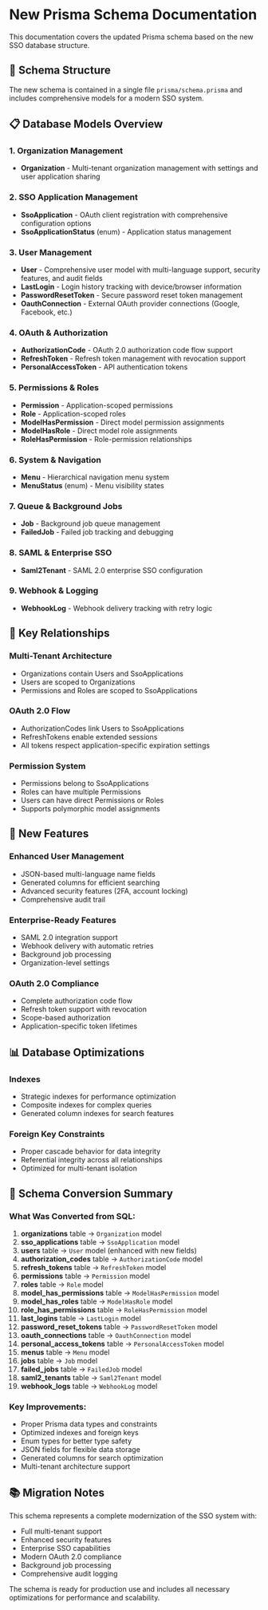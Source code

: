 # New Prisma Schema Documentation

This documentation covers the updated Prisma schema based on the new SSO database structure.

## 📁 Schema Structure

The new schema is contained in a single file `prisma/schema.prisma` and includes comprehensive models for a modern SSO system.

## 📋 Database Models Overview

### 1. Organization Management

- **Organization** - Multi-tenant organization management with settings and user application sharing

### 2. SSO Application Management

- **SsoApplication** - OAuth client registration with comprehensive configuration options
- **SsoApplicationStatus** (enum) - Application status management

### 3. User Management

- **User** - Comprehensive user model with multi-language support, security features, and audit fields
- **LastLogin** - Login history tracking with device/browser information
- **PasswordResetToken** - Secure password reset token management
- **OauthConnection** - External OAuth provider connections (Google, Facebook, etc.)

### 4. OAuth & Authorization

- **AuthorizationCode** - OAuth 2.0 authorization code flow support
- **RefreshToken** - Refresh token management with revocation support
- **PersonalAccessToken** - API authentication tokens

### 5. Permissions & Roles

- **Permission** - Application-scoped permissions
- **Role** - Application-scoped roles
- **ModelHasPermission** - Direct model permission assignments
- **ModelHasRole** - Direct model role assignments
- **RoleHasPermission** - Role-permission relationships

### 6. System & Navigation

- **Menu** - Hierarchical navigation menu system
- **MenuStatus** (enum) - Menu visibility states

### 7. Queue & Background Jobs

- **Job** - Background job queue management
- **FailedJob** - Failed job tracking and debugging

### 8. SAML & Enterprise SSO

- **Saml2Tenant** - SAML 2.0 enterprise SSO configuration

### 9. Webhook & Logging

- **WebhookLog** - Webhook delivery tracking with retry logic

## 🔗 Key Relationships

### Multi-Tenant Architecture

- Organizations contain Users and SsoApplications
- Users are scoped to Organizations
- Permissions and Roles are scoped to SsoApplications

### OAuth 2.0 Flow

- AuthorizationCodes link Users to SsoApplications
- RefreshTokens enable extended sessions
- All tokens respect application-specific expiration settings

### Permission System

- Permissions belong to SsoApplications
- Roles can have multiple Permissions
- Users can have direct Permissions or Roles
- Supports polymorphic model assignments

## 🚀 New Features

### Enhanced User Management

- JSON-based multi-language name fields
- Generated columns for efficient searching
- Advanced security features (2FA, account locking)
- Comprehensive audit trail

### Enterprise-Ready Features

- SAML 2.0 integration support
- Webhook delivery with automatic retries
- Background job processing
- Organization-level settings

### OAuth 2.0 Compliance

- Complete authorization code flow
- Refresh token support with revocation
- Scope-based authorization
- Application-specific token lifetimes

## 📊 Database Optimizations

### Indexes

- Strategic indexes for performance optimization
- Composite indexes for complex queries
- Generated column indexes for search features

### Foreign Key Constraints

- Proper cascade behavior for data integrity
- Referential integrity across all relationships
- Optimized for multi-tenant isolation

## 🔧 Schema Conversion Summary

### What Was Converted from SQL:

1. **organizations** table → `Organization` model
2. **sso_applications** table → `SsoApplication` model
3. **users** table → `User` model (enhanced with new fields)
4. **authorization_codes** table → `AuthorizationCode` model
5. **refresh_tokens** table → `RefreshToken` model
6. **permissions** table → `Permission` model
7. **roles** table → `Role` model
8. **model_has_permissions** table → `ModelHasPermission` model
9. **model_has_roles** table → `ModelHasRole` model
10. **role_has_permissions** table → `RoleHasPermission` model
11. **last_logins** table → `LastLogin` model
12. **password_reset_tokens** table → `PasswordResetToken` model
13. **oauth_connections** table → `OauthConnection` model
14. **personal_access_tokens** table → `PersonalAccessToken` model
15. **menus** table → `Menu` model
16. **jobs** table → `Job` model
17. **failed_jobs** table → `FailedJob` model
18. **saml2_tenants** table → `Saml2Tenant` model
19. **webhook_logs** table → `WebhookLog` model

### Key Improvements:

- Proper Prisma data types and constraints
- Optimized indexes and foreign keys
- Enum types for better type safety
- JSON fields for flexible data storage
- Generated columns for search optimization
- Multi-tenant architecture support

## 📚 Migration Notes

This schema represents a complete modernization of the SSO system with:

- Full multi-tenant support
- Enhanced security features
- Enterprise SSO capabilities
- Modern OAuth 2.0 compliance
- Background job processing
- Comprehensive audit logging

The schema is ready for production use and includes all necessary optimizations for performance and scalability.

